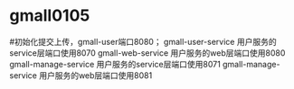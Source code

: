 # gmall0105
#初始化提交上传，gmall-user端口8080；
gmall-user-service 用户服务的service层端口使用8070
gmall-web-service 用户服务的web层端口使用8080
gmall-manage-service 用户服务的service层端口使用8071
gmall-manage-service 用户服务的web层端口使用8081

